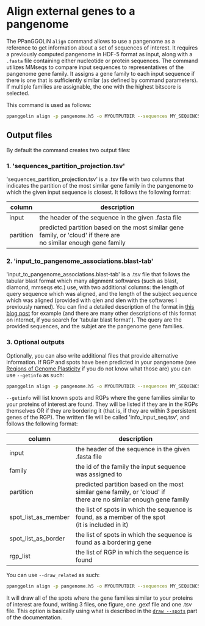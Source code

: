 # Align external genes to a pangenome


The PPanGGOLiN `align` command allows to use a pangenome as a reference to get information about a set of sequences of interest. It requires a previously computed pangenome in HDF-5 format as input, along with a `.fasta` file containing either nucleotide or protein sequences.
The command utilizes MMseqs to compare input sequences to representatives of the pangenome gene family. It assigns a gene family to each input sequence if there is one that is sufficiently similar (as defined by command parameters). If multiple families are assignable, the one with the highest bitscore is selected.

This command is used as follows:
```bash
ppanggolin align -p pangenome.h5 -o MYOUTPUTDIR --sequences MY_SEQUENCSE_OF_INTEREST.fasta
```

## Output files
By default the command creates two output files:

### 1. 'sequences_partition_projection.tsv'

'sequences_partition_projection.tsv' is a .tsv file with two columns that indicates the partition of the most similar gene family in the pangenome to which the given input sequence is closest. It follows the following format:

| column | description |    
|--------|-------------|
| input | the header of the sequence in the given .fasta file|
|partition| predicted partition based on the most similar gene family, or 'cloud' if there are <br> no similar enough gene family|


### 2. 'input_to_pangenome_associations.blast-tab'

'input_to_pangenome_associations.blast-tab' is a .tsv file that follows the tabular blast format which many alignment softwares (such as blast, diamond, mmseqs etc.) use, with two additional columns: the length of query sequence which was aligned, and the length of the subject sequence which was aligned (provided with qlen and slen with the softwares I previously named). You can find a detailed description of the format in [this blog post](https://www.metagenomics.wiki/tools/blast/blastn-output-format-6) for example (and there are many other descriptions of this format on internet, if you search for 'tabular blast format'). The query are the provided sequences, and the subjet are the pangenome gene families.


### 3. Optional outputs 

Optionally, you can also write additional files that provide alternative information. If RGP and spots have been predicted in your pangenome (see [Regions of Genome Plasticity](RGP/rgpAnalyses.md) if you do not know what those are) 
you can use `--getinfo` as such:

```bash
ppanggolin align -p pangenome.h5 -o MYOUTPUTDIR --sequences MY_SEQUENCSE_OF_INTEREST.fasta --getinfo
```


`--getinfo` will list known spots and RGPs where the gene families similar to your proteins of interest are found. They will be listed if they are in the RGPs themselves OR if they are bordering it (that is, if they are within 3 persistent genes of the RGP).
The written file will be called 'info_input_seq.tsv', and follows the following format:

| column | description |
|--------|-------------|
| input | the header of the sequence in the given .fasta file|
|family| the id of the family the input sequence was assigned to|
|partition| predicted partition based on the most similar gene family, or 'cloud' if <br> there are no similar enough gene family|
|spot_list_as_member| the list of spots in which the sequence is found, as a member of the spot <br> (it is included in it)|
|spot_list_as_border| the list of spots in which the sequence is found as a bordering gene|
|rgp_list| the list of RGP in which the sequence is found|

You can use `--draw_related` as such:
```bash
ppanggolin align -p pangenome.h5 -o MYOUTPUTDIR --sequences MY_SEQUENCSE_OF_INTEREST.fasta --draw_related
```


It will draw all of the spots where the gene families similar to your proteins of interest are found, writing 3 files, one figure, one .gexf file and one .tsv file. This option is basically using what is described in the [`draw --spots`](RGP/rgpOutputs.md#draw-spots) part of the documentation.
